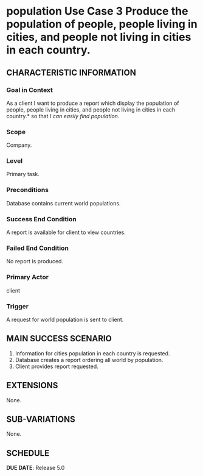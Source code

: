 # population Use Case 3 Produce the population of people, people living in cities, and people not living in cities in each country.

## CHARACTERISTIC INFORMATION

### Goal in Context

As a client I want to produce a report which display the population of people, people living in cities, and people not living in cities in each country.* so that *I can easily find population.*

### Scope

Company.

### Level

Primary task.

### Preconditions

Database contains current world populations.

### Success End Condition

A report is available for client to view countries.

### Failed End Condition

No report is produced.

### Primary Actor

client

### Trigger

A request for world population is sent to client.

## MAIN SUCCESS SCENARIO

1. Information for cities population in each country is requested.
2. Database creates a report ordering all world by population.
3. Client provides report requested.

## EXTENSIONS

None.

## SUB-VARIATIONS

None.

## SCHEDULE

**DUE DATE**: Release 5.0